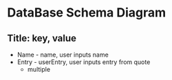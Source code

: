 # DataBase Schema Diagram

## Title: key, value

* Name - name, user inputs name
* Entry - userEntry, user inputs entry from quote
  * multiple
